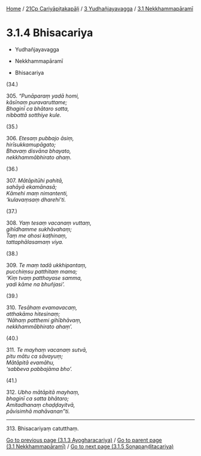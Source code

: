 
[Home](/) / [21Cp Cariyāpiṭakapāḷi](../../../21Cp.md) / [3 Yudhañjayavagga](../../3.md) / [3.1 Nekkhammapāramī](../3.1.md)

# 3.1.4 Bhisacariya

* Yudhañjayavagga

* Nekkhammapāramī

* Bhisacariya

(34.)

305\. _“Punāparaṃ yadā homi,_  
_kāsīnaṃ puravaruttame;_  
_Bhaginī ca bhātaro satta,_  
_nibbattā sotthiye kule._  


(35.)

306\. _Etesaṃ pubbajo āsiṃ,_  
_hirīsukkamupāgato;_  
_Bhavaṃ disvāna bhayato,_  
_nekkhammābhirato ahaṃ._  


(36.)

307\. _Mātāpitūhi pahitā,_  
_sahāyā ekamānasā;_  
_Kāmehi maṃ nimantenti,_  
_‘kulavaṃsaṃ dharehi’ti._  


(37.)

308\. _Yaṃ tesaṃ vacanaṃ vuttaṃ,_  
_gihīdhamme sukhāvahaṃ;_  
_Taṃ me ahosi kaṭhinaṃ,_  
_tattaphālasamaṃ viya._  


(38.)

309\. _Te maṃ tadā ukkhipantaṃ,_  
_pucchiṃsu patthitaṃ mama;_  
_‘Kiṃ tvaṃ patthayase samma,_  
_yadi kāme na bhuñjasi’._  


(39.)

310\. _Tesāhaṃ evamavacaṃ,_  
_atthakāmo hitesinaṃ;_  
_‘Nāhaṃ patthemi gihībhāvaṃ,_  
_nekkhammābhirato ahaṃ’._  


(40.)

311\. _Te mayhaṃ vacanaṃ sutvā,_  
_pitu mātu ca sāvayuṃ;_  
_Mātāpitā evamāhu,_  
_‘sabbeva pabbajāma bho’._  


(41.)

312\. _Ubho mātāpitā mayhaṃ,_  
_bhaginī ca satta bhātaro;_  
_Amitadhanaṃ chaḍḍayitvā,_  
_pāvisimhā mahāvanan”ti._  


---

313\. Bhisacariyaṃ catutthaṃ.



[Go to previous page (3.1.3 Ayogharacariya)](3.1.3.md) / [Go to parent page (3.1 Nekkhammapāramī)](../3.1.md) / [Go to next page (3.1.5 Soṇapaṇḍitacariya)](3.1.5.md)


